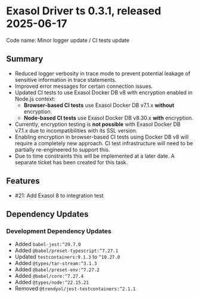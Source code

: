 # Exasol Driver ts 0.3.1, released 2025-06-17

Code name: Minor logger update / CI tests update

## Summary

- Reduced logger verbosity in trace mode to prevent potential leakage of sensitive information in trace statements.
- Improved error messages for certain connection issues.
- Updated CI tests to use Exasol Docker DB v8 with encryption enabled in Node.js context:
  - **Browser-based CI tests** use Exasol Docker DB v7.1.x **without** encryption.
  - **Node-based CI tests** use Exasol Docker DB v8.30.x **with** encryption.
- Currently, encryption testing is **not possible** with Exasol Docker DB v7.1.x due to incompatibilities with its SSL version.
- Enabling encryption in browser-based CI tests using Docker DB v8 will require a completely new approach. CI test infrastructure will need to be partially re-engineered to support this.
- Due to time constraints this will be implemented at a later date. A separate ticket has been created for this task.

## Features

* #21: Add Exasol 8 to integration test

## Dependency Updates

### Development Dependency Updates

* Added `babel-jest:^29.7.0`
* Added `@babel/preset-typescript:^7.27.1`
* Updated `testcontainers:9.1.3` to `^10.27.0`
* Added `@types/tar-stream:^3.1.3`
* Added `@babel/preset-env:^7.27.2`
* Added `@babel/core:^7.27.4`
* Added `@types/node:^22.15.21`
* Removed `@trendyol/jest-testcontainers:^2.1.1`
